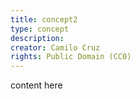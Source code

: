 ```yaml
---
title: concept2
type: concept
description:
creator: Camilo Cruz
rights: Public Domain (CC0)
---
```


content here